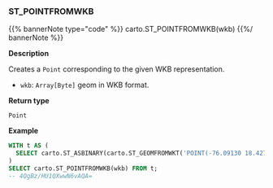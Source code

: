 ### ST_POINTFROMWKB

{{% bannerNote type="code" %}}
carto.ST_POINTFROMWKB(wkb)
{{%/ bannerNote %}}

**Description**

Creates a `Point` corresponding to the given WKB representation.

* `wkb`: `Array[Byte]` geom in WKB format.

**Return type**

`Point`

**Example**

```sql
WITH t AS (
  SELECT carto.ST_ASBINARY(carto.ST_GEOMFROMWKT('POINT(-76.09130 18.42750)')) AS wkb
)
SELECT carto.ST_POINTFROMWKB(wkb) FROM t;
-- 4QgBz/HU1QXwwN6vAQA=
```